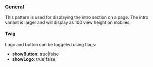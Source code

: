 ### General
This pattern is used for displaying the intro section on a page. The intro variant is larger and will display as 100 view height on mobiles.

#### Twig
Logo and button can be toggeled using flags:
- **showButton**: true|false
- **showLogo**: true|false
